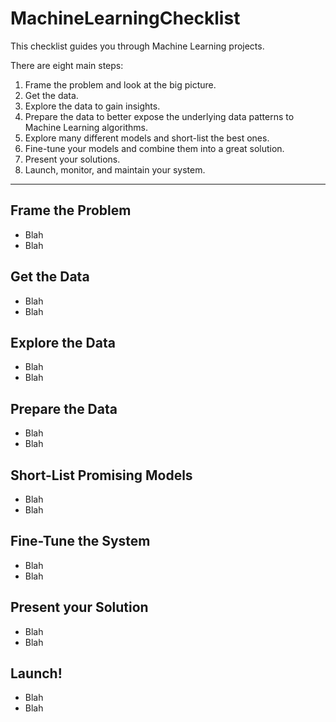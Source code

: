 # MachineLearningChecklist
This checklist guides you through Machine Learning projects.

There are eight main steps:

1. Frame the problem and look at the big picture.
2. Get the data.
3. Explore the data to gain insights.
4. Prepare the data to better expose the underlying data patterns to Machine Learning algorithms.
5. Explore many different models and short-list the best ones.
6. Fine-tune your models and combine them into a great solution.
7. Present your solutions.
8. Launch, monitor, and maintain your system.

---

## Frame the Problem 

* Blah
* Blah

## Get the Data 


* Blah
* Blah

## Explore the Data 


* Blah
* Blah

## Prepare the Data


* Blah
* Blah

## Short-List Promising Models


* Blah
* Blah

## Fine-Tune the System


* Blah
* Blah

## Present your Solution


* Blah
* Blah

## Launch!


* Blah
* Blah
